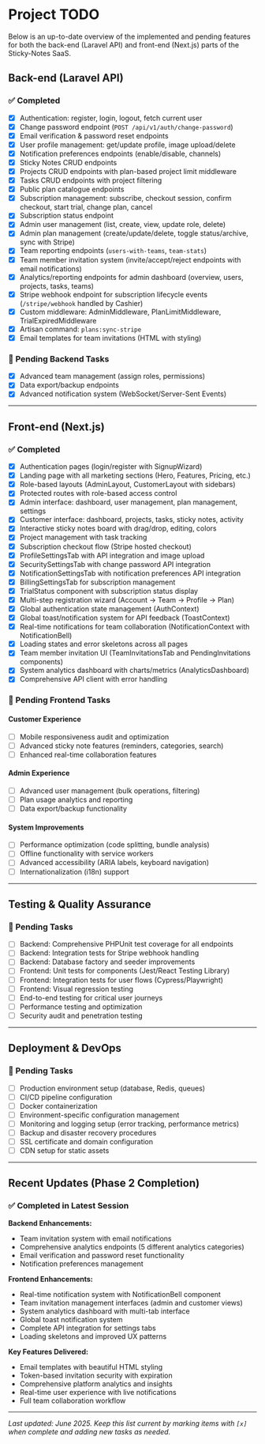# Project TODO

Below is an up-to-date overview of the implemented and pending features for both the back-end (Laravel API) and front-end (Next.js) parts of the Sticky-Notes SaaS.

## Back-end (Laravel API)

### ✅ Completed
- [x] Authentication: register, login, logout, fetch current user
- [x] Change password endpoint (`POST /api/v1/auth/change-password`)
- [x] Email verification & password reset endpoints
- [x] User profile management: get/update profile, image upload/delete
- [x] Notification preferences endpoints (enable/disable, channels)
- [x] Sticky Notes CRUD endpoints
- [x] Projects CRUD endpoints with plan-based project limit middleware
- [x] Tasks CRUD endpoints with project filtering
- [x] Public plan catalogue endpoints
- [x] Subscription management: subscribe, checkout session, confirm checkout, start trial, change plan, cancel
- [x] Subscription status endpoint
- [x] Admin user management (list, create, view, update role, delete)
- [x] Admin plan management (create/update/delete, toggle status/archive, sync with Stripe)
- [x] Team reporting endpoints (`users-with-teams`, `team-stats`)
- [x] Team member invitation system (invite/accept/reject endpoints with email notifications)
- [x] Analytics/reporting endpoints for admin dashboard (overview, users, projects, tasks, teams)
- [x] Stripe webhook endpoint for subscription lifecycle events (`/stripe/webhook` handled by Cashier)
- [x] Custom middleware: AdminMiddleware, PlanLimitMiddleware, TrialExpiredMiddleware
- [x] Artisan command: `plans:sync-stripe`
- [x] Email templates for team invitations (HTML with styling)

### 📝 Pending Backend Tasks
- [x] Advanced team management (assign roles, permissions)
- [x] Data export/backup endpoints
- [x] Advanced notification system (WebSocket/Server-Sent Events)

---

## Front-end (Next.js)

### ✅ Completed
- [x] Authentication pages (login/register with SignupWizard)
- [x] Landing page with all marketing sections (Hero, Features, Pricing, etc.)
- [x] Role-based layouts (AdminLayout, CustomerLayout with sidebars)
- [x] Protected routes with role-based access control
- [x] Admin interface: dashboard, user management, plan management, settings
- [x] Customer interface: dashboard, projects, tasks, sticky notes, activity
- [x] Interactive sticky notes board with drag/drop, editing, colors
- [x] Project management with task tracking
- [x] Subscription checkout flow (Stripe hosted checkout)
- [x] ProfileSettingsTab with API integration and image upload
- [x] SecuritySettingsTab with change password API integration
- [x] NotificationSettingsTab with notification preferences API integration
- [x] BillingSettingsTab for subscription management
- [x] TrialStatus component with subscription status display
- [x] Multi-step registration wizard (Account → Team → Profile → Plan)
- [x] Global authentication state management (AuthContext)
- [x] Global toast/notification system for API feedback (ToastContext)
- [x] Real-time notifications for team collaboration (NotificationContext with NotificationBell)
- [x] Loading states and error skeletons across all pages
- [x] Team member invitation UI (TeamInvitationsTab and PendingInvitations components)
- [x] System analytics dashboard with charts/metrics (AnalyticsDashboard)
- [x] Comprehensive API client with error handling

### 📝 Pending Frontend Tasks

#### Customer Experience
- [ ] Mobile responsiveness audit and optimization
- [ ] Advanced sticky note features (reminders, categories, search)
- [ ] Enhanced real-time collaboration features

#### Admin Experience  
- [ ] Advanced user management (bulk operations, filtering)
- [ ] Plan usage analytics and reporting
- [ ] Data export/backup functionality

#### System Improvements
- [ ] Performance optimization (code splitting, bundle analysis)
- [ ] Offline functionality with service workers
- [ ] Advanced accessibility (ARIA labels, keyboard navigation)
- [ ] Internationalization (i18n) support

---

## Testing & Quality Assurance

### 📝 Pending Tasks
- [ ] Backend: Comprehensive PHPUnit test coverage for all endpoints
- [ ] Backend: Integration tests for Stripe webhook handling
- [ ] Backend: Database factory and seeder improvements
- [ ] Frontend: Unit tests for components (Jest/React Testing Library)
- [ ] Frontend: Integration tests for user flows (Cypress/Playwright)
- [ ] Frontend: Visual regression testing
- [ ] End-to-end testing for critical user journeys
- [ ] Performance testing and optimization
- [ ] Security audit and penetration testing

---

## Deployment & DevOps

### 📝 Pending Tasks
- [ ] Production environment setup (database, Redis, queues)
- [ ] CI/CD pipeline configuration
- [ ] Docker containerization
- [ ] Environment-specific configuration management
- [ ] Monitoring and logging setup (error tracking, performance metrics)
- [ ] Backup and disaster recovery procedures
- [ ] SSL certificate and domain configuration
- [ ] CDN setup for static assets

---

## Recent Updates (Phase 2 Completion)

### ✅ Completed in Latest Session
**Backend Enhancements:**
- Team invitation system with email notifications
- Comprehensive analytics endpoints (5 different analytics categories)
- Email verification and password reset functionality
- Notification preferences management

**Frontend Enhancements:**
- Real-time notification system with NotificationBell component
- Team invitation management interfaces (admin and customer views)
- System analytics dashboard with multi-tab interface
- Global toast notification system
- Complete API integration for settings tabs
- Loading skeletons and improved UX patterns

**Key Features Delivered:**
- Email templates with beautiful HTML styling
- Token-based invitation security with expiration
- Comprehensive platform analytics and insights
- Real-time user experience with live notifications
- Full team collaboration workflow

---

_Last updated: June 2025. Keep this list current by marking items with `[x]` when complete and adding new tasks as needed._